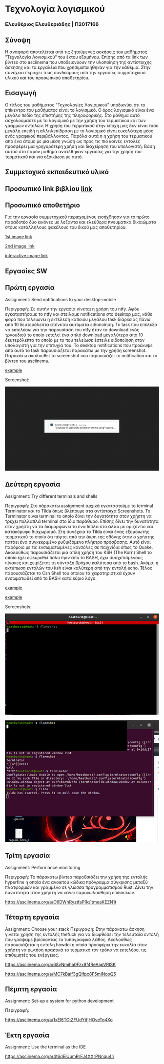 # Τεχνολογία λογισμικού

### Ελευθέριος Ελευθεριάδης | Π2017166

## Σύνοψη

Η αναφορά αποτελέιται από τις ζητούμενες ασκήσεις του μαθήματος "Τεχνολογία Λογισμικού" του έκτου εξαμήνου. Επίσης από τα link των βίντεο στο asciinema που υποδεικνύουν την υλοποίηση της αντίστοιχης άσκησης και τα εργαλέια που χρησιμοποιήθηκαν για την κάθεμια. Στην συνέχεια περιέχει τους συνδέσμους από την εργασίες συμμετοχικού υλικού και του προσωπικού αποθετηρίου.

## Εισαγωγή

Ο τίτλος του μαθήματος "Τεχνολογίες Λογισμικού" υποδικνύει ότι το επίκεντρο του μαθήματος είναι το λογισμικό. Ο όρος λογισμικό είναι ένα μεγάλο πεδίο της επιστήμης της πληροφορικής. Στο μάθημα αυτό ασχολούμαστε με το λογισμικό με την χρήση του τερματικού και των γραμμών εντολών. Η χρήση του τερματικού στην εποχή μας δεν είναι τόσο μεγάλη επειδή η αλληλεπίδραση με το λογισμικό είναι ευκολότερη μέσο ενός γραφικού περιβάλλοντος. Παρόλα αυτά η η χρήση του τερματικού από ένα άτομο με μια μέση γνώση ως προς τις πιο κοινές εντολές προσφέρει μια γρηγορότερη χρήση και διαχείρηση του υπολογιστή. Βάση αυτού στο παρόν μάθημα ανατέθηκαν εργασίες για την χρήση του τερματικού και για εξοικίωση με αυτό.

## Συμμετοχικό εκπαιδευτικό υλικό

## Προσωπικό link βιβλίου [link](https://p17elev.netlify.com/)

## Προσωπικό αποθετήριο

Για την εργασία συμμετοχικού περιεχομένου εισήχθησαν για το πρώτο παραδοτέο 
δύο εικόνες με λεζάντα και ελεύθερα πνευματικά δικαιώματα στους κατάλληλους 
φακέλους του δικού μας αποθετηρίου.

[1st image link](https://github.com/eleftherioseleftheriadis/gr/blob/P2017166/_gallery/netlify.md)

[2nd image link](https://github.com/eleftherioseleftheriadis/gr/blob/P2017166/_gallery/trci.md)

[interactive image link](https://p17elev.netlify.app//remix/shell/)

## Εργασίες SW

## Πρώτη εργασία

Assignment: Send notifications to your desktop-mobile 

Περιγραφή: Σε αυτήν την εργασία γίνεται η χρήση του ntfy. Αφόυ εγκαταστήσαμε το ntfy και στείλαμε notifications στο desktop μας, κάθε φορά που τελειώνει η εκτέλεση κάποιου μεγάλου task διάρκειας πάνω από 10 δευτερόλεπτα στένεται αυτόματα ειδοποίηση.  Το task που επέλεξα να εκτελέσω για την παρουσίαση του ntfy ήταν το download ενός τργουδιού το οποίο εκτελεί ένα απλό download μεγαλύτερο απο 10 δευτερόλεπτα το οποίο με το που τελείωσε έστειλε ειδοποίηση στον υπολογιστή για την επιτυχία του. Το desktop notifications που προέκυψε από αυτό το task παρουσιάζεται παρακάτω με την χρήση screenshot. Παρακάτω ακολουθεί το screenshot που παρουσιάζει το notification και το βίντεο του asciinema.

[example](https://asciinema.org/a/qqzt0c1OOOxADeeDiq2kp8g1G)

Screenshot:


![example](screen.png)


## Δεύτερη εργασία

Assignment: Try different terminals and shells

Περιγραφή: Στο πάρακατω assignment αρχικά εγκαταστούμε το terminal Terminator και το Tilda όπως βλέπουμε στα αντίστοιχα Screenshots. Το Terminator είναι terminal το οποίο δίνει την δυνατότητα στον χρήστη να τρέχει πολλαπλά terminal στο ίδιο παράθυρο. Επίσης δίνει την δυνατότητα στον χρήστη να τα διαμορφώνει το ένα δίπλα στο άλλο με οριζόντιο και κατακόρυφο διαχωρισμό. Στη συνέχεια το Tilda είναι ένας εξομοιωτής τερματικού το οποίο ότι πέφτει από την άκρη της οθόνης όταν ο χρήστης  πατάει ένα συγκεκριμένο ρυθμιζόμενο πλήκτρο πρόσβασης. Αυτό είναι παρόμοιο με τις ενσωματωμένες κονσόλες σε παιχνίδια όπως το Quake. Ακολούθως παρουσιάζεται μια απλή χρήση του KSH (The Korn) Shell το οποίο έχει εφευρεθεί πολύ πριν από το BASH, έχει συσχετισμένους πίνακες και χειρίζεται τη σύνταξη βρόχου καλύτερα από το bash. Ακόμα, η εκτύπωση εντολών του ksh είναι καλύτερη από την εντολή echo. Τέλος παρουσιάζεται το Csh Shell του οποίου τα χαρατηριστικά έχουν ενσωματωθεί από το BASH κατά κύριο λόγο.

[example](https://asciinema.org/a/2QW2xYB31R7OEmdha8AdoEfDw)

[example](https://asciinema.org/a/YTnGNw8aMqKQ1Bm5Cb71a7yjb)

Screenshots:

![example](terminator.png)

![example](tilda.png)

## Τρίτη εργασία
Assignment: Performance monitoring

Περιγραφή: Το πάρακατω βίντεο παροθσιάζει την χρήση της εντολής hyperfine η οποία ένα ανοικτού κώδικα πρόγραμμα σύγκρισης μεταξύ πλατφορμών και γραμμένο σε γλώσσα προγραμματισμού Rust. Δίνει την δυνατότητα στον χρήστη να κάνει παρακωλούθηση επιδόσεων.

 https://asciinema.org/a/O6DWhRyztfaPRq1tmeaKEZN1t

## Τέταρτη εργασία

Assignment: Choose your stack
Περιγραφή: Στην πάρακατω άσκηση γίνεται χρήση της εντολής thefuck για να διωρθόσει την τελευταία εντολή που γράψαμε βρίσκοντας το τυπογραφικό λάθος. Ακολούθως παρουσιάζεται η εντολη howdoi η οποία προσφέρει την ευκολία στον χρήστη να ρωτήση πρακτικά το τερματικό τον τρόπο να εκτελέσει τις επιθυμητές του ενέργειες.

https://asciinema.org/a/68yNmiha0Fzx8f4ReAapVRISK

https://asciinema.org/a/MC7kBaif3gQIfpc8F5mINooQ5

## Πέμπτη εργασία


Assignment: Set-up a system for python development

Περιγραφή: 

https://asciinema.org/a/1xEl6TCtZFUdYtfjHOveTo4Xo

## Έκτη εργασία


Assignment: Use the terminal as the IDE

https://asciinema.org/a/4t6dEiUumRrFJ4XXrPNnqu4ri
